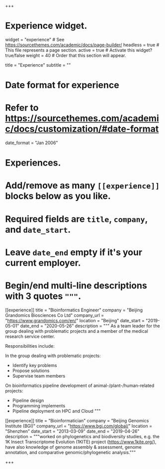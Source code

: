 +++
# Experience widget.
widget = "experience"  # See https://sourcethemes.com/academic/docs/page-builder/
headless = true  # This file represents a page section.
active = true  # Activate this widget? true/false
weight = 40  # Order that this section will appear.

title = "Experience"
subtitle = ""

# Date format for experience
#   Refer to https://sourcethemes.com/academic/docs/customization/#date-format
date_format = "Jan 2006"

# Experiences.
#   Add/remove as many `[[experience]]` blocks below as you like.
#   Required fields are `title`, `company`, and `date_start`.
#   Leave `date_end` empty if it's your current employer.
#   Begin/end multi-line descriptions with 3 quotes `"""`.
[[experience]]
  title = "Bioinformatics Engineer"
  company = "Beijing Grandomics Biosciences Co Ltd"
  company_url = "https://www.grandomics.com/en/"
  location = "Beijing"
  date_start = "2019-05-01"
  date_end = "2020-05-26"
  description = """
  As a team leader for the group dealing with problematic projects and a member of the medical research service center.

  Responsibilities include:

  In the group dealing with problematic projects:
  * Identify key problems
  * Propose solutions
  * Supervise team members

  On bioinformatics pipeline development of animal-/plant-/human-related projects:
  * Pipeline design
  * Programming implements
  * Pipeline deployment on HPC and Cloud
  """


[[experience]]
  title = "Bioinformatician"
  company = "Beijing Genomics Institute (BGI)"
  company_url = "https://www.bgi.com/global/"
  location = "Shenzhen"
  date_start = "2013-03-09"
  date_end = "2019-04-26"
  description = """worked on phylogenetics and biodiversity studies, e.g. the 1K Insect Transcriptome Evolution (1KITE) project (https://www.1kite.org/), have also knowledge of genome assembly & assessment, genome annotation, and comparative genomic/phylogenetic analysis."""

+++
